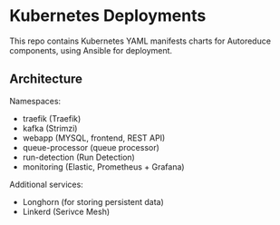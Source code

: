 # Kubernetes Deployments

This repo contains Kubernetes YAML manifests charts for Autoreduce components, using Ansible for deployment.

## Architecture

Namespaces:

- traefik (Traefik)
- kafka (Strimzi)
- webapp (MYSQL, frontend, REST API)
- queue-processor (queue processor)
- run-detection (Run Detection)
- monitoring (Elastic, Prometheus + Grafana)

Additional services:

- Longhorn (for storing persistent data)
- Linkerd (Serivce Mesh)
